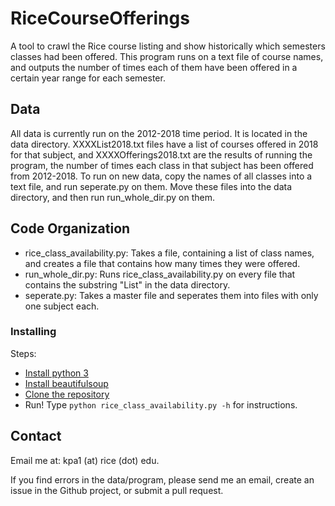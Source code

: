 # RiceCourseOfferings

A tool to crawl the Rice course listing and show historically which semesters classes had been offered. 
This program runs on a text file of course names, and outputs the number of times each of them have been offered in a certain year range for each semester.

## Data

All data is currently run on the 2012-2018 time period. It is located in the data directory. XXXXList2018.txt files have a list of courses offered in 2018 for that subject, and XXXXOfferings2018.txt are the results of running the program, the number of times each class in that subject has been offered from 2012-2018. 
To run on new data, copy the names of all classes into a text file, and run seperate.py on them. Move these files into the data directory, and then run run_whole_dir.py on them.

## Code Organization

* rice_class_availability.py: Takes a file, containing a list of class names, and creates a file that contains how many times they were offered.
* run_whole_dir.py: Runs rice_class_availability.py on every file that contains the substring "List" in the data directory.
* seperate.py: Takes a master file and seperates them into files with only one subject each.

### Installing

Steps:
* [Install python 3](https://www.python.org/downloads/)
* [Install beautifulsoup](https://www.crummy.com/software/BeautifulSoup/bs4/doc/#installing-beautiful-soup)
* [Clone the repository](https://help.github.com/articles/cloning-a-repository/)
* Run! Type `python rice_class_availability.py -h` for instructions.

## Contact

Email me at: kpa1 (at) rice (dot) edu.

If you find errors in the data/program, please send me an email, create an issue in the Github project, or submit a pull request.